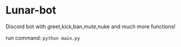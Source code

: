 # Lunar-bot
Discord bot with greet,kick,ban,mute,nuke and much more functions!


run command:
```python main.py```
